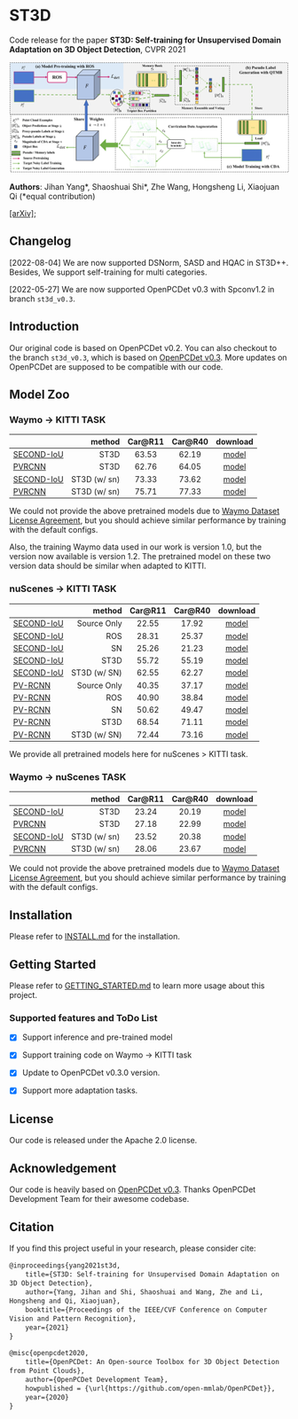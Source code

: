 # ST3D

Code release for the paper **ST3D: Self-training for Unsupervised Domain Adaptation on 3D Object Detection**, CVPR 2021

![framework](./docs/framework.png)

**Authors**: Jihan Yang\*, Shaoshuai Shi\*,  Zhe Wang, Hongsheng Li, Xiaojuan Qi (\*equal contribution)

[[arXiv]](https://arxiv.org/abs/2103.05346);



## Changelog
[2022-08-04] We are now supported DSNorm, SASD and HQAC in ST3D++. Besides, We support self-training for multi categories.

[2022-05-27] We are now supported OpenPCDet v0.3 with Spconv1.2 in branch `st3d_v0.3`.


## Introduction
Our original code is based on OpenPCDet v0.2.
You can also checkout to the branch `st3d_v0.3`, which is based on [OpenPCDet v0.3](https://github.com/open-mmlab/OpenPCDet/commit/e3bec15f1052b4827d942398f20f2db1cb681c01). 
More updates on OpenPCDet are supposed to be compatible with our code.

## Model Zoo

### Waymo -> KITTI TASK

|                                             | method | Car@R11 | Car@R40 | download | 
|---------------------------------------------|----------:|:-------:|:-------:|:---------:|
| [SECOND-IoU](tools/cfgs/da-waymo-kitti_models/secondiou_st3d/secondiou_st3d.yaml) | ST3D | 63.53 | 62.19 | [model](https://drive.google.com/file/d/1UBxVqkVttoaYUhSvocW4Y3pzfHNnfxTW/view?usp=sharing) | 
| [PVRCNN](tools/cfgs/da-waymo-kitti_models/pvrcnn_st3d/pvrcnn_st3d.yaml)    | ST3D | 62.76 | 64.05 | [model](https://drive.google.com/file/d/14vM5EUGy6BL6ku_ahB2XKonmhFxMv3Gg/view?usp=sharing) |
| [SECOND-IoU](tools/cfgs/da-waymo-kitti_models/secondiou_st3d/secondiou_st3d.yaml) | ST3D (w/ sn) | 73.33 | 73.62 | [model](https://drive.google.com/file/d/12f5EwWz2AugC0Ba3NETQG87GqE2C12Xz/view?usp=sharing) | 
| [PVRCNN](tools/cfgs/da-waymo-kitti_models/pvrcnn_st3d/pvrcnn_st3d.yaml)    | ST3D (w/ sn)   | 75.71 | 77.33 | [model](https://drive.google.com/file/d/1YP9G1ItUutjqe4qwSeRGuZ_3A5GPbktd/view?usp=sharing) |

We could not provide the above pretrained models due to [Waymo Dataset License Agreement](https://waymo.com/open/terms/), 
but you should achieve similar performance by training with the default configs.

Also, the training Waymo data used in our work is version 1.0, but the version now available is version 1.2. 
The pretrained model on these two version data should be similar when adapted to KITTI.  


### nuScenes -> KITTI TASK
|                                             | method | Car@R11 | Car@R40 | download | 
|---------------------------------------------|----------:|:-------:|:-------:|:---------:|
| [SECOND-IoU](tools/cfgs/da-nuscenes-kitti_models/secondiou/secondiou_old_anchor.yaml) | Source Only | 22.55 | 17.92 | [model](https://drive.google.com/file/d/1aryWzySSq5-AmRIxGKeSFkPWRcHlduW2/view?usp=sharing) | 
| [SECOND-IoU](tools/cfgs/da-nuscenes-kitti_models/secondiou/secondiou_old_anchor_ros.yaml) | ROS | 28.31 | 25.37 | [model](https://drive.google.com/file/d/10mWlQCYGX8gRBpX3GBrqrv1q7z9RG4P3/view?usp=sharing) | 
| [SECOND-IoU](tools/cfgs/da-nuscenes-kitti_models/secondiou/secondiou_old_anchor_sn.yaml)  | SN   | 25.26 | 21.23 | [model](https://drive.google.com/file/d/1RwjZ3bIn72TzYYO9HpjJKGQQmSDlSYiC/view?usp=sharing) |
| [SECOND-IoU](tools/cfgs/da-nuscenes-kitti_models/secondiou_st3d/secondiou_st3d.yaml)  | ST3D | 55.72 | 55.19 | [model](https://drive.google.com/file/d/1mv-IkOKnP2rUqyMyXx6PklE7HjZTthpE/view?usp=sharing) |
| [SECOND-IoU](tools/cfgs/da-nuscenes-kitti_models/secondiou_st3d/secondiou_st3d.yaml)  | ST3D (w/ SN) | 62.55 | 62.27 | [model](https://drive.google.com/file/d/1JZzLtLkBZo6QYNDQq8fjOX74FSiIzRV9/view?usp=sharing) |
| [PV-RCNN](tools/cfgs/da-nuscenes-kitti_models/pvrcnn/pvrcnn_old_anchor.yaml) | Source Only | 40.35 | 37.17 | [model](https://drive.google.com/file/d/1iboJ1JOB0x1V8eKf73gsOr5hR5Mjjdra/view?usp=sharing) |
| [PV-RCNN](tools/cfgs/da-nuscenes-kitti_models/pvrcnn/pvrcnn_old_anchor_ros.yaml) | ROS | 40.90 | 38.84 | [model](https://drive.google.com/file/d/1upZ5G-d_PEJ3I_fRgn3XPrlmJWmdOgI_/view?usp=sharing) | 
| [PV-RCNN](tools/cfgs/da-nuscenes-kitti_models/pvrcnn/pvrcnn_old_anchor_sn.yaml)  | SN  | 50.62 | 49.47 | [model](https://drive.google.com/file/d/1uW2ykRgv80ILoMvsWMDd-X2eETQJ-zl_/view?usp=sharing) |
| [PV-RCNN](tools/cfgs/da-nuscenes-kitti_models/pvrcnn_st3d/pvrcnn_st3d.yaml) | ST3D | 68.54 | 71.11 | [model](https://drive.google.com/file/d/1rxUGDykml9UduVWbSITMmdZsHaXzi8nX/view?usp=sharing) | 
| [PV-RCNN](tools/cfgs/da-nuscenes-kitti_models/pvrcnn_st3d/pvrcnn_st3d.yaml) | ST3D (w/ SN) | 72.44 | 73.16 | [model](https://drive.google.com/file/d/1jUT_2PUzze7pQzqjqR2oJFfd8z8CHlsH/view?usp=sharing)

We provide all pretrained models here for nuScenes > KITTI task.


### Waymo -> nuScenes TASK
|                                             | method | Car@R11 | Car@R40 | download | 
|---------------------------------------------|----------:|:-------:|:-------:|:---------:|
| [SECOND-IoU](tools/cfgs/da-waymo-nus_models/secondiou_st3d/secondiou_st3d.yaml) | ST3D | 23.24 | 20.19 | [model](https://drive.google.com/file/d/150gvNE29iZ8Ah4L4uO_E40x0fyr_cn_J/view?usp=sharing) | 
| [PVRCNN](tools/cfgs/da-waymo-nus_models/pvrcnn_st3d/pvrcnn_st3d.yaml)    | ST3D | 27.18 | 22.99 | [model](https://drive.google.com/file/d/1Gk5i4qRz5tLU7Yd4U-oPureN9cV6TaLa/view?usp=sharing) |
| [SECOND-IoU](tools/cfgs/da-waymo-nus_models/secondiou_st3d/secondiou_st3d.yaml) | ST3D (w/ sn) | 23.52 | 20.38 | [model](https://drive.google.com/file/d/1WUHBTZylVTFLdSvO8wrgti27SEjFJxQl/view?usp=sharing) | 
| [PVRCNN](tools/cfgs/da-waymo-nus_models/pvrcnn_st3d/pvrcnn_st3d.yaml)    | ST3D (w/ sn)   | 28.06 | 23.67 | [model](https://drive.google.com/file/d/1KTCvmltfwIEh9i2t3Pu9APp_2GKyENme/view?usp=sharing) |

We could not provide the above pretrained models due to [Waymo Dataset License Agreement](https://waymo.com/open/terms/), 
but you should achieve similar performance by training with the default configs.


## Installation

Please refer to [INSTALL.md](docs/INSTALL.md) for the installation.

## Getting Started

Please refer to [GETTING_STARTED.md](docs/GETTING_STARTED.md) to learn more usage about this project.

### Supported features and ToDo List

- [x] Support inference and pre-trained model 

- [x] Support training code on Waymo -> KITTI task

- [x] Update to OpenPCDet v0.3.0 version.
  
- [x] Support more adaptation tasks.

## License

Our code is released under the Apache 2.0 license.

## Acknowledgement

Our code is heavily based on [OpenPCDet v0.3](https://github.com/open-mmlab/OpenPCDet/commit/e3bec15f1052b4827d942398f20f2db1cb681c01). Thanks OpenPCDet Development Team for their awesome codebase.

## Citation

If you find this project useful in your research, please consider cite:
```
@inproceedings{yang2021st3d,
    title={ST3D: Self-training for Unsupervised Domain Adaptation on 3D Object Detection},
    author={Yang, Jihan and Shi, Shaoshuai and Wang, Zhe and Li, Hongsheng and Qi, Xiaojuan},
    booktitle={Proceedings of the IEEE/CVF Conference on Computer Vision and Pattern Recognition},
    year={2021}
}
```
```
@misc{openpcdet2020,
    title={OpenPCDet: An Open-source Toolbox for 3D Object Detection from Point Clouds},
    author={OpenPCDet Development Team},
    howpublished = {\url{https://github.com/open-mmlab/OpenPCDet}},
    year={2020}
}
```

